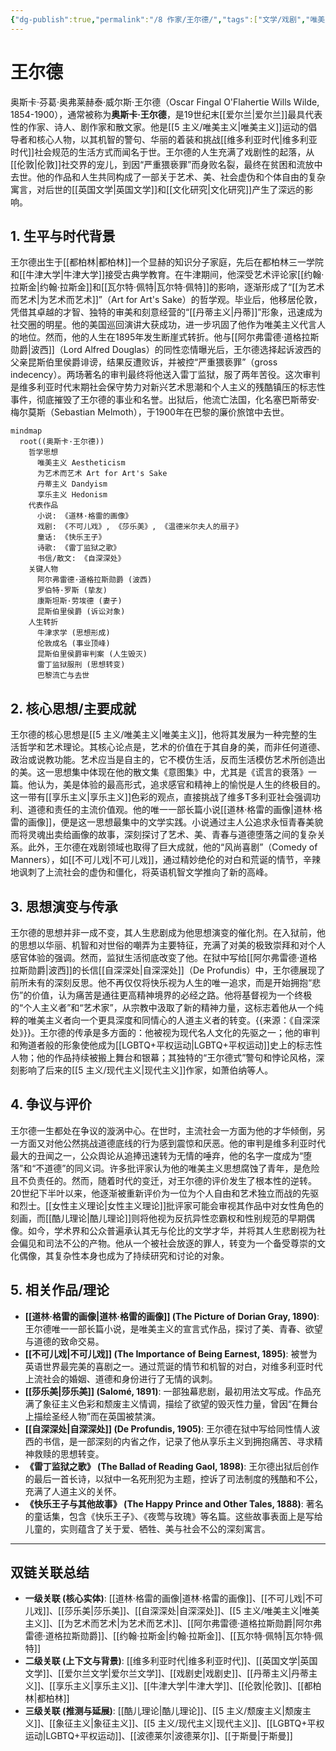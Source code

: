 ```yaml
---
{"dg-publish":true,"permalink":"/8 作家/王尔德/","tags":["文学/戏剧","唯美主义","人物"],"created":"2025-09-19T21:41:23.037+08:00","updated":"2025-09-22T21:22:06.408+08:00"}
---
```



# 王尔德

奥斯卡·芬葛·奥弗莱赫泰·威尔斯·王尔德（Oscar Fingal O'Flahertie Wills Wilde, 1854-1900），通常被称为**奥斯卡·王尔德**，是19世纪末[[爱尔兰\|爱尔兰]]最具代表性的作家、诗人、剧作家和散文家。他是[[5 主义/唯美主义\|唯美主义]]运动的倡导者和核心人物，以其机智的警句、华丽的着装和挑战[[维多利亚时代\|维多利亚时代]]社会规范的生活方式而闻名于世。王尔德的人生充满了戏剧性的起落，从[[伦敦\|伦敦]]社交界的宠儿，到因“严重猥亵罪”而身败名裂，最终在贫困和流放中去世。他的作品和人生共同构成了一部关于艺术、美、社会虚伪和个体自由的复杂寓言，对后世的[[英国文学\|英国文学]]和[[文化研究\|文化研究]]产生了深远的影响。

## 1. 生平与时代背景

王尔德出生于[[都柏林\|都柏林]]一个显赫的知识分子家庭，先后在都柏林三一学院和[[牛津大学\|牛津大学]]接受古典学教育。在牛津期间，他深受艺术评论家[[约翰·拉斯金\|约翰·拉斯金]]和[[瓦尔特·佩特\|瓦尔特·佩特]]的影响，逐渐形成了“[[为艺术而艺术\|为艺术而艺术]]”（Art for Art's Sake）的哲学观。毕业后，他移居伦敦，凭借其卓越的才智、独特的审美和刻意经营的“[[丹蒂主义\|丹蒂]]”形象，迅速成为社交圈的明星。他的美国巡回演讲大获成功，进一步巩固了他作为唯美主义代言人的地位。然而，他的人生在1895年发生断崖式转折。他与[[阿尔弗雷德·道格拉斯勋爵\|波西]]（Lord Alfred Douglas）的同性恋情曝光后，王尔德选择起诉波西的父亲昆斯伯里侯爵诽谤，结果反遭败诉，并被控“严重猥亵罪”（gross indecency）。两场著名的审判最终将他送入雷丁监狱，服了两年苦役。这次审判是维多利亚时代末期社会保守势力对新兴艺术思潮和个人主义的残酷镇压的标志性事件，彻底摧毁了王尔德的事业和名誉。出狱后，他流亡法国，化名塞巴斯蒂安·梅尔莫斯（Sebastian Melmoth），于1900年在巴黎的廉价旅馆中去世。

```mermaid
mindmap
  root((奥斯卡·王尔德))
    哲学思想
      唯美主义 Aestheticism
      为艺术而艺术 Art for Art's Sake
      丹蒂主义 Dandyism
      享乐主义 Hedonism
    代表作品
      小说: 《道林·格雷的画像》
      戏剧: 《不可儿戏》, 《莎乐美》, 《温德米尔夫人的扇子》
      童话: 《快乐王子》
      诗歌: 《雷丁监狱之歌》
      书信/散文: 《自深深处》
    关键人物
      阿尔弗雷德·道格拉斯勋爵 (波西)
      罗伯特·罗斯 (挚友)
      康斯坦斯·劳埃德 (妻子)
      昆斯伯里侯爵 (诉讼对象)
    人生转折
      牛津求学 (思想形成)
      伦敦成名 (事业顶峰)
      昆斯伯里侯爵审判案 (人生毁灭)
      雷丁监狱服刑 (思想转变)
      巴黎流亡与去世
```

## 2. 核心思想/主要成就

王尔德的核心思想是[[5 主义/唯美主义\|唯美主义]]，他将其发展为一种完整的生活哲学和艺术理论。其核心论点是，艺术的价值在于其自身的美，而非任何道德、政治或说教功能。艺术应当是自主的，它不模仿生活，反而生活模仿艺术所创造出的美。这一思想集中体现在他的散文集《意图集》中，尤其是《谎言的衰落》一篇。他认为，美是体验的最高形式，追求感官和精神上的愉悦是人生的终极目的。这一带有[[享乐主义\|享乐主义]]色彩的观点，直接挑战了维多T多利亚社会强调功利、道德和责任的主流价值观。他的唯一一部长篇小说[[道林·格雷的画像\|道林·格雷的画像]]，便是这一思想最集中的文学实践。小说通过主人公追求永恒青春美貌而将灵魂出卖给画像的故事，深刻探讨了艺术、美、青春与道德堕落之间的复杂关系。此外，王尔德在戏剧领域也取得了巨大成就，他的“风尚喜剧”（Comedy of Manners），如[[不可儿戏\|不可儿戏]]，通过精妙绝伦的对白和荒诞的情节，辛辣地讽刺了上流社会的虚伪和僵化，将英语机智文学推向了新的高峰。

## 3. 思想演变与传承

王尔德的思想并非一成不变，其人生悲剧成为他思想演变的催化剂。在入狱前，他的思想以华丽、机智和对世俗的嘲弄为主要特征，充满了对美的极致崇拜和对个人感官体验的强调。然而，监狱生活彻底改变了他。在狱中写给[[阿尔弗雷德·道格拉斯勋爵\|波西]]的长信[[自深深处\|自深深处]]（De Profundis）中，王尔德展现了前所未有的深刻反思。他不再仅仅将快乐视为人生的唯一追求，而是开始拥抱“悲伤”的价值，认为痛苦是通往更高精神境界的必经之路。他将基督视为一个终极的“个人主义者”和“艺术家”，从宗教中汲取了新的精神力量，这标志着他从一个纯粹的唯美主义者向一个更具深度和同情心的人道主义者的转变。{{来源：《自深深处》}}。王尔德的传承是多方面的：他被视为现代名人文化的先驱之一；他的审判和殉道者般的形象使他成为[[LGBTQ+平权运动\|LGBTQ+平权运动]]史上的标志性人物；他的作品持续被搬上舞台和银幕；其独特的“王尔德式”警句和悖论风格，深刻影响了后来的[[5 主义/现代主义\|现代主义]]作家，如萧伯纳等人。

## 4. 争议与评价

王尔德一生都处在争议的漩涡中心。在世时，主流社会一方面为他的才华倾倒，另一方面又对他公然挑战道德底线的行为感到震惊和厌恶。他的审判是维多利亚时代最大的丑闻之一，公众舆论从追捧迅速转为无情的唾弃，他的名字一度成为“堕落”和“不道德”的同义词。许多批评家认为他的唯美主义思想腐蚀了青年，是危险且不负责任的。然而，随着时代的变迁，对王尔德的评价发生了根本性的逆转。20世纪下半叶以来，他逐渐被重新评价为一位为个人自由和艺术独立而战的先驱和烈士。[[女性主义理论\|女性主义理论]]批评家可能会审视其作品中对女性角色的刻画，而[[酷儿理论\|酷儿理论]]则将他视为反抗异性恋霸权和性别规范的早期偶像。如今，学术界和公众普遍承认其无与伦比的文学才华，并将其人生悲剧视为社会偏见和司法不公的产物。他从一个被社会放逐的罪人，转变为一个备受尊崇的文化偶像，其复杂性本身也成为了持续研究和讨论的对象。

## 5. 相关作品/理论

*   **[[道林·格雷的画像\|道林·格雷的画像]] (The Picture of Dorian Gray, 1890)**: 王尔德唯一一部长篇小说，是唯美主义的宣言式作品，探讨了美、青春、欲望与道德的致命交易。
*   **[[不可儿戏\|不可儿戏]] (The Importance of Being Earnest, 1895)**: 被誉为英语世界最完美的喜剧之一。通过荒诞的情节和机智的对白，对维多利亚时代上流社会的婚姻、道德和身份进行了无情的讽刺。
*   **[[莎乐美\|莎乐美]] (Salomé, 1891)**: 一部独幕悲剧，最初用法文写成。作品充满了象征主义色彩和颓废主义情调，描绘了欲望的毁灭性力量，曾因“在舞台上描绘圣经人物”而在英国被禁演。
*   **[[自深深处\|自深深处]] (De Profundis, 1905)**: 王尔德在狱中写给同性情人波西的书信，是一部深刻的内省之作，记录了他从享乐主义到拥抱痛苦、寻求精神救赎的思想转变。
*   **《雷丁监狱之歌》 (The Ballad of Reading Gaol, 1898)**: 王尔德出狱后创作的最后一首长诗，以狱中一名死刑犯为主题，控诉了司法制度的残酷和不公，充满了人道主义的关怀。
*   **《快乐王子与其他故事》 (The Happy Prince and Other Tales, 1888)**: 著名的童话集，包含《快乐王子》、《夜莺与玫瑰》等名篇。这些故事表面上是写给儿童的，实则蕴含了关于爱、牺牲、美与社会不公的深刻寓言。

---
## 双链关联总结

- **一级关联 (核心实体)**: [[道林·格雷的画像\|道林·格雷的画像]]、[[不可儿戏\|不可儿戏]]、[[莎乐美\|莎乐美]]、[[自深深处\|自深深处]]、[[5 主义/唯美主义\|唯美主义]]、[[为艺术而艺术\|为艺术而艺术]]、[[阿尔弗雷德·道格拉斯勋爵\|阿尔弗雷德·道格拉斯勋爵]]、[[约翰·拉斯金\|约翰·拉斯金]]、[[瓦尔特·佩特\|瓦尔特·佩特]]
- **二级关联 (上下文与背景)**: [[维多利亚时代\|维多利亚时代]]、[[英国文学\|英国文学]]、[[爱尔兰文学\|爱尔兰文学]]、[[戏剧史\|戏剧史]]、[[丹蒂主义\|丹蒂主义]]、[[享乐主义\|享乐主义]]、[[牛津大学\|牛津大学]]、[[伦敦\|伦敦]]、[[都柏林\|都柏林]]
- **三级关联 (推测与延展)**: [[酷儿理论\|酷儿理论]]、[[5 主义/颓废主义\|颓废主义]]、[[象征主义\|象征主义]]、[[5 主义/现代主义\|现代主义]]、[[LGBTQ+平权运动\|LGBTQ+平权运动]]、[[波德莱尔\|波德莱尔]]、[[于斯曼\|于斯曼]]

